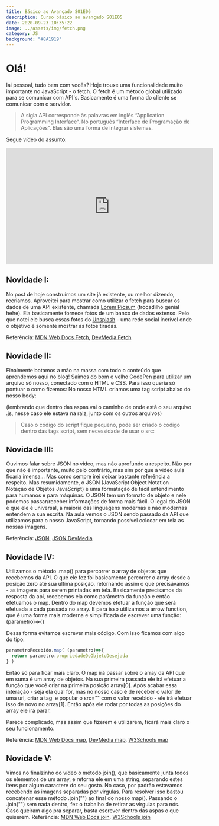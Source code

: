 ```yaml
---
title: Básico ao Avançado S01E06
description: Curso básico ao avançado S01E05
date: 2020-09-23 10:35:22
image: ../assets/img/fetch.png
category: JS
background: "#8A1919"
---
```

# Olá!

Iai pessoal, tudo bem com vocês? Hoje trouxe uma funcionalidade muito importante no JavaScript - o fetch. 
O fetch é um método global utilizado para se comunicar com API's. Basicamente é uma forma do cliente se comunicar com o servidor. 

> A sigla API corresponde às palavras em inglês “Application Programming Interface“. No português “Interface de Programação de Aplicações”. Elas são uma forma de integrar sistemas.

Segue vídeo do assunto:

<iframe width="560" height="315" src="https://www.youtube.com/embed/VS2NdfWOuAs" frameborder="0" allow="accelerometer; autoplay; clipboard-write; encrypted-media; gyroscope; picture-in-picture" allowfullscreen></iframe>

## Novidade I:

No post de hoje construímos um site já existente, ou melhor dizendo, recriamos. Aproveitei para mostrar como utilizar o fetch para buscar os dados de uma API existente, chamada [Lorem Picsum](https://picsum.photos/) (trocadilho genial hehe). Ela basicamente fornece fotos de um banco de dados extenso. Pelo que notei ele busca essas fotos do [Unsplash](https://unsplash.com/) - uma rede social incrível onde o objetivo é somente mostrar as fotos tiradas.

Referência: [MDN Web Docs Fetch](https://developer.mozilla.org/pt-BR/docs/Web/API/Fetch_API/Using_Fetch), [DevMedia Fetch](https://www.devmedia.com.br/javascript-fetch/41206)

## Novidade II:

Finalmente botamos a mão na massa com todo o conteúdo que aprendemos aqui no blog! Saímos do bom e velho CodePen para utilizar um arquivo só nosso, conectado com o HTML e CSS.
Para isso queria só pontuar o como fizemos:
No nosso HTML criamos uma tag script abaixo do nosso body:

<script src="main.js"></script> 

(lembrando que dentro das aspas vai o caminho de onde está o seu arquivo .js, nesse caso ele estava na raiz, junto com os outros arquivos)

> Caso o código do script fique pequeno, pode ser criado o código dentro das tags script, sem necessidade de usar o src: <script> seu código </script>

## Novidade III:

Ouvimos falar sobre JSON no vídeo, mas não aprofundo a respeito. Não por que não é importante, muito pelo contrário, mas sim por que a video aula ficaria imensa... Mas como sempre irei deixar bastante referência a respeito.
Mas resumidamente, o JSON (JavaScript Object Notation - Notação de Objetos JavaScript) é uma formatação de fácil entendimento para humanos e para máquinas. O JSON tem um formato de objeto e nele podemos passar/receber informações de forma mais fácil. O legal do JSON é que ele é universal, a maioria das linguagens modernas e não modernas entendem a sua escrita.
Na aula vemos o JSON sendo passado da API que utilizamos para o nosso JavaScript, tornando possível colocar em tela as nossas imagens.

Referência: [JSON](https://www.json.org/json-pt.html), [JSON DevMedia](https://www.devmedia.com.br/json-tutorial/25275)

## Novidade IV:

Utilizamos o método .map() para percorrer o array de objetos que recebemos da API. O que ele fez foi basicamente percorrer o array desde a posição zero até sua ultima posição, retornando assim o que precisávamos - as imagens para serem printadas em tela. Basicamente precisamos da resposta da api, recebemos ela como parâmetro da função e então efetuamos o map. Dentro do map devemos efetuar a função que será efetuada a cada passada no array. E para isso utilizamos a arrow function, que é uma forma mais moderna e simplificada de escrever uma função: (parametro)=>{} 

Dessa forma evitamos escrever mais código. Com isso ficamos com algo do tipo:

```javascript
parametroRecebido.map( (parametro)=>{
  return parametro.propriedadeDoObjetoDesejada
} )
```

Então só para ficar mais claro. O map irá passar sobre o array da API que em suma é um array de objetos. Na sua primeira passada ele irá efetuar a função que você criar na primeira posição array\[0]. Após acabar essa interação - seja ela qual for, mas no nosso caso é de receber o valor de uma url, criar a tag <img class="" width="" height="" src=""> e popular o src="" com o valor recebido - ele irá efetuar isso de novo no array\[1]. Então após ele rodar por todas as posições do array ele irá parar.  

Parece complicado, mas assim que fizerem e utilizarem, ficará mais claro o seu funcionamento.

Referência: [MDN Web Docs map](https://developer.mozilla.org/pt-BR/docs/Web/JavaScript/Reference/Global_Objects/Array/map), [DevMedia map](https://www.devmedia.com.br/javascript-map-mapeando-elementos-de-um-array/40648), [W3Schools map](https://www.w3schools.com/jsref/jsref_map.asp)

## Novidade V:

Vimos no finalzinho do vídeo o método join(), que basicamente junta todos os elementos de um array, e retorna ele em uma string, separando estes itens por algum caractere do seu gosto. No caso, por padrão estavamos recebendo as imagens separadas por virgulas. Para resolver isso bastou concatenar esse método .join("") ao final do nosso map(). Passando o .join("") sem nada dentro, fez o trabalho de retirar as virgulas para nós. Caso queiram algo pra separar, basta escrever dentro das aspas o que quiserem.
Referência: [MDN Web Docs join](https://developer.mozilla.org/pt-BR/docs/Web/JavaScript/Reference/Global_Objects/Array/join), [W3Schools join](https://www.w3schools.com/jsref/jsref_join.asp)